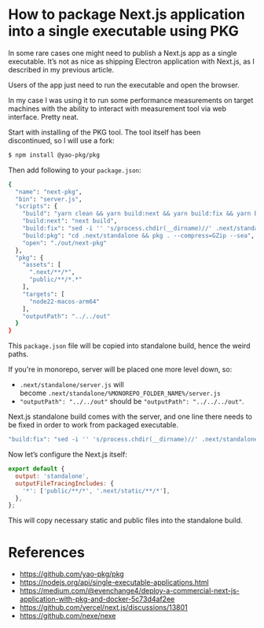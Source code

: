 # How to package Next.js application into a single executable using PKG

In some rare cases one might need to publish a Next.js app as a single executable. It’s not as nice as shipping Electron application with Next.js, as I described in my previous article.

Users of the app just need to run the executable and open the browser.

In my case I was using it to run some performance measurements on target machines with the ability to interact with measurement tool via web interface. Pretty neat.

Start with installing of the PKG tool. The tool itself has been discontinued, so I will use a fork:

```bash
$ npm install @yao-pkg/pkg

```

Then add following to your `package.json`:

```bash
{
  "name": "next-pkg",
  "bin": "server.js",
  "scripts": {
    "build": "yarn clean && yarn build:next && yarn build:fix && yarn build:pkg",
    "build:next": "next build",
    "build:fix": "sed -i '' 's/process.chdir(__dirname)//' .next/standalone/server.js",
    "build:pkg": "cd .next/standalone && pkg . --compress=GZip --sea",
    "open": "./out/next-pkg"
  },
  "pkg": {
    "assets": [
      ".next/**/*",
      "public/**/*.*"
    ],
    "targets": [
      "node22-macos-arm64"
    ],
    "outputPath": "../../out"
  }
}

```

This `package.json` file will be copied into standalone build, hence the weird paths.

If you're in monorepo, server will be placed one more level down, so:

- `.next/standalone/server.js` will become `.next/standalone/%MONOREPO_FOLDER_NAME%/server.js`
- `"outputPath": "../../out"` should be `"outputPath": "../../../out"`.

Next.js standalone build comes with the server, and one line there needs to be fixed in order to work from packaged executable.

```jsx
"build:fix": "sed -i '' 's/process.chdir(__dirname)//' .next/standalone/server.js"
```

Now let’s configure the Next.js itself:

```jsx
export default {
  output: 'standalone',
  outputFileTracingIncludes: {
    '*': ['public/**/*', '.next/static/**/*'],
  },
};
```

This will copy necessary static and public files into the standalone build.

# References

- https://github.com/yao-pkg/pkg
- https://nodejs.org/api/single-executable-applications.html
- https://medium.com/@evenchange4/deploy-a-commercial-next-js-application-with-pkg-and-docker-5c73d4af2ee
- https://github.com/vercel/next.js/discussions/13801
- https://github.com/nexe/nexe
